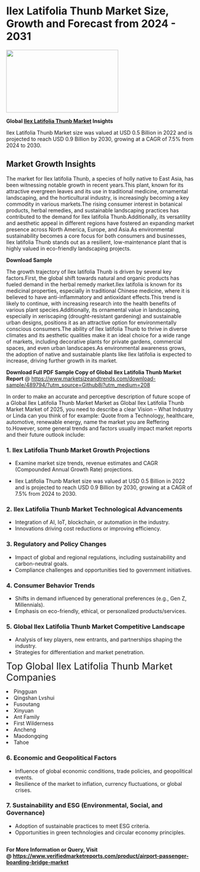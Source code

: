 <H1>Ilex Latifolia Thunb Market Size, Growth and Forecast from 2024 - 2031</H1><img class="aligncenter size-medium wp-image-584254" src="https://thirdeyenews.in/wp-content/uploads/2024/09/Global-Market-Research-300x168.jpeg" alt="" width="300" height="168" /><p><strong>Global&nbsp;<a href="https://www.marketsizeandtrends.com/download-sample/489794/?utm_source=Github8j?utm_medium=208">Ilex Latifolia Thunb Market</a> Insights</strong></p><p>Ilex Latifolia Thunb Market size was valued at USD 0.5 Billion in 2022 and is projected to reach USD 0.9 Billion by 2030, growing at a CAGR of 7.5% from 2024 to 2030.</p><p><h2>Market Growth Insights</h2> <p>The market for Ilex latifolia Thunb, a species of holly native to East Asia, has been witnessing notable growth in recent years.This plant, known for its attractive evergreen leaves and its use in traditional medicine, ornamental landscaping, and the horticultural industry, is increasingly becoming a key commodity in various markets.The rising consumer interest in botanical products, herbal remedies, and sustainable landscaping practices has contributed to the demand for Ilex latifolia Thunb.Additionally, its versatility and aesthetic appeal in different regions have fostered an expanding market presence across North America, Europe, and Asia.As environmental sustainability becomes a core focus for both consumers and businesses, Ilex latifolia Thunb stands out as a resilient, low-maintenance plant that is highly valued in eco-friendly landscaping projects.</p> <p><strong>Download Sample</strong></p> <p>The growth trajectory of Ilex latifolia Thunb is driven by several key factors.First, the global shift towards natural and organic products has fueled demand in the herbal remedy market.Ilex latifolia is known for its medicinal properties, especially in traditional Chinese medicine, where it is believed to have anti-inflammatory and antioxidant effects.This trend is likely to continue, with increasing research into the health benefits of various plant species.Additionally, its ornamental value in landscaping, especially in xeriscaping (drought-resistant gardening) and sustainable urban designs, positions it as an attractive option for environmentally conscious consumers.The ability of Ilex latifolia Thunb to thrive in diverse climates and its aesthetic qualities make it an ideal choice for a wide range of markets, including decorative plants for private gardens, commercial spaces, and even urban landscapes.As environmental awareness grows, the adoption of native and sustainable plants like Ilex latifolia is expected to increase, driving further growth in its market.</p> <p><span class=""><strong>Download Full PDF Sample Copy of Global Ilex Latifolia Thunb Market Report</strong> @ <a href="https://www.marketsizeandtrends.com/download-sample/489794/?utm_source=Github8j?utm_medium=208" target="_blank">https://www.marketsizeandtrends.com/download-sample/489794/?utm_source=Github8j?utm_medium=208</a></span></p><p>In order to make an accurate and perceptive description of future scope of a Global&nbsp;Ilex Latifolia Thunb Market Market as Global&nbsp;Ilex Latifolia Thunb Market Market of 2025, you need to describe a clear Vision &ndash; What Industry or Linda can you think of for example: Quote from a Technology, healthcare, automotive, renewable energy, name the market you are Reffering to.However, some general trends and factors usually impact market reports and their future outlook include:</p><h3>1.&nbsp;<strong>Ilex Latifolia Thunb Market Growth Projections</strong></h3><ul><li>Examine market size trends, revenue estimates and CAGR (Compounded Annual Growth Rate) projections.</li><li><p>Ilex Latifolia Thunb Market size was valued at USD 0.5 Billion in 2022 and is projected to reach USD 0.9 Billion by 2030, growing at a CAGR of 7.5% from 2024 to 2030.</p></li></ul><h3>2.&nbsp;<strong>Ilex Latifolia Thunb Market Technological Advancements</strong></h3><ul><li>Integration of AI, IoT, blockchain, or automation in the industry.</li><li>Innovations driving cost reductions or improving efficiency.</li></ul><h3>3.&nbsp;<strong>Regulatory and Policy Changes</strong></h3><ul><li>Impact of global and regional regulations, including sustainability and carbon-neutral goals.</li><li>Compliance challenges and opportunities tied to government initiatives.</li></ul><h3>4.&nbsp;<strong>Consumer Behavior Trends</strong></h3><ul><li>Shifts in demand influenced by generational preferences (e.g., Gen Z, Millennials).</li><li>Emphasis on eco-friendly, ethical, or personalized products/services.</li></ul><h3>5.&nbsp;<strong>Global Ilex Latifolia Thunb Market Competitive Landscape</strong></h3><ul><li>Analysis of key players, new entrants, and partnerships shaping the industry.</li><li>Strategies for differentiation and market penetration.</li></ul><p data-pm-slice="1 1 []"><span style="color: inherit; font-family: inherit; font-size: 25px;">Top Global Ilex Latifolia Thunb Market Companies</span></p><div class="" data-test-id=""><p><li>Pingguan</li><li> Qingshan Lvshui</li><li> Fusoutang</li><li> Xinyuan</li><li> Ant Family</li><li> First Wilderness</li><li> Ancheng</li><li> Maodongqing</li><li> Tahoe</li></p></div><h3>6.&nbsp;<strong>Economic and Geopolitical Factors</strong></h3><ul><li>Influence of global economic conditions, trade policies, and geopolitical events.</li><li>Resilience of the market to inflation, currency fluctuations, or global crises.</li></ul><h3>7.&nbsp;<strong>Sustainability and ESG (Environmental, Social, and Governance)</strong></h3><ul><li>Adoption of sustainable practices to meet ESG criteria.</li><li>Opportunities in green technologies and circular economy principles.</li></ul><h2><strong style="font-size: 14px;">For More Information or Query, Visit @&nbsp;</strong><a style="background-color: #ffffff; font-size: 14px;" href="https://www.marketsizeandtrends.com/report/ilex-latifolia-thunb-market/" target="_blank">https://www.verifiedmarketreports.com/product/airport-passenger-boarding-bridge-market</a></h2>